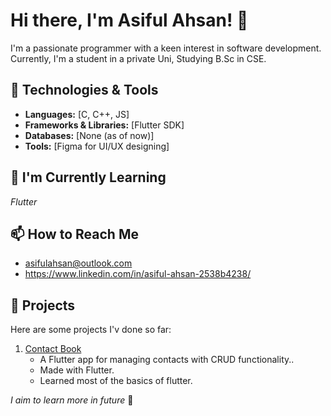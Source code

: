 # Hi there, I'm Asiful Ahsan! 👋

I'm a passionate programmer with a keen interest in software development. Currently, I'm a student in a private Uni, Studying B.Sc in CSE.

## 🔧 Technologies & Tools

- **Languages:** [C, C++, JS]
- **Frameworks & Libraries:** [Flutter SDK]
- **Databases:** [None (as of now)]
- **Tools:** [Figma for UI/UX designing]

## 🌱 I'm Currently Learning

*Flutter*

## 📫 How to Reach Me

- asifulahsan@outlook.com
- https://www.linkedin.com/in/asiful-ahsan-2538b4238/



## 🚀 Projects

Here are some projects I'v done so far:

1. [Contact Book](https://github.com/AsifulAhsan/FlutterContactApp)
   - A Flutter app for managing contacts with CRUD functionality..
   - Made with Flutter.
   - Learned most of the basics of flutter.

_I aim to learn more in future_ 🙂

<!---
AsifulAhsan/AsifulAhsan is a ✨ special ✨ repository because its `README.md` (this file) appears on your GitHub profile.
You can click the Preview link to take a look at your changes.
--->
